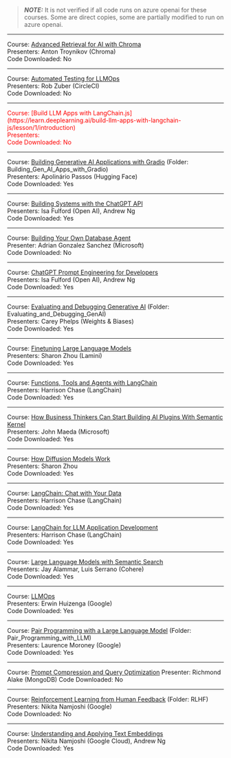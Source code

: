 > **_NOTE:_** It is not verified if all code runs on azure openai for these courses. Some are direct copies, some are partially modified to run on azure openai. 

---
Course: [Advanced Retrieval for AI with Chroma](https://learn.deeplearning.ai/advanced-retrieval-for-ai/lesson/1/introduction) <br>
Presenters: Anton Troynikov (Chroma)<br>
Code Downloaded: No

---
Course: [Automated Testing for LLMOps](https://learn.deeplearning.ai/automated-testing-llmops/lesson/1/introduction)<br>
Presenters: Rob Zuber (CircleCI)<br>
Code Downloaded: No

---
<span style="color:red">
Course: [Build LLM Apps with LangChain.js](https://learn.deeplearning.ai/build-llm-apps-with-langchain-js/lesson/1/introduction)<br>
Presenters:<br>
Code Downloaded: No
</span>

---
Course: [Building Generative AI Applications with Gradio](https://learn.deeplearning.ai/huggingface-gradio/lesson/1/introduction)
(Folder: Building_Gen_AI_Apps_with_Gradio)<br>
Presenters: Apolinário Passos (Hugging Face)<br>
Code Downloaded: Yes

---
Course: [Building Systems with the ChatGPT API](https://learn.deeplearning.ai/chatgpt-building-system/lesson/1/introduction)<br>
Presenters: Isa Fulford (Open AI), Andrew Ng<br>
Code Downloaded: Yes

---
Course: [Building Your Own Database Agent](https://learn.deeplearning.ai/courses/building-your-own-database-agent/lesson/1/introduction)<br>
Presenter: Adrian Gonzalez Sanchez (Microsoft)<br>
Code Downloaded: No

---
Course: [ChatGPT Prompt Engineering for Developers](https://learn.deeplearning.ai/chatgpt-prompt-eng/lesson/1/introduction)<br>
Presenters: Isa Fulford (Open AI), Andrew Ng<br>
Code Downloaded: Yes

---
Course: [Evaluating and Debugging Generative AI](https://learn.deeplearning.ai/evaluating-debugging-generative-ai/lesson/1/introduction)
(Folder: Evaluating_and_Debugging_GenAI)<br>
Presenters: Carey Phelps (Weights & Biases)<br>
Code Downloaded: Yes

---
Course: [Finetuning Large Language Models](https://learn.deeplearning.ai/finetuning-large-language-models/lesson/1/introduction)<br>
Presenters: Sharon Zhou (Lamini)<br>
Code Downloaded: Yes

---
Course: [Functions, Tools and Agents with LangChain](https://learn.deeplearning.ai/functions-tools-agents-langchain/lesson/1/introduction)<br>
Presenters: Harrison Chase (LangChain)<br>
Code Downloaded: Yes

---
Course: [How Business Thinkers Can Start Building AI Plugins With Semantic Kernel](https://learn.deeplearning.ai/microsoft-semantic-kernel/lesson/1/introduction)<br>
Presenters: John Maeda (Microsoft)<br>
Code Downloaded: Yes

---
Course: [How Diffusion Models Work](https://learn.deeplearning.ai/diffusion-models/lesson/1/introduction)<br>
Presenters: Sharon Zhou<br>
Code Downloaded: Yes<br>

---
Course: [LangChain: Chat with Your Data](https://learn.deeplearning.ai/langchain-chat-with-your-data/lesson/1/introduction)<br>
Presenters: Harrison Chase (LangChain)<br>
Code Downloaded: Yes

---
Course: [LangChain for LLM Application Development](https://learn.deeplearning.ai/langchain/lesson/1/introduction)<br>
Presenters: Harrison Chase (LangChain)<br>
Code Downloaded: Yes

---
Course: [Large Language Models with Semantic Search](https://learn.deeplearning.ai/large-language-models-semantic-search/lesson/1/introduction)<br>
Presenters: Jay Alammar, Luis Serrano (Cohere)<br>
Code Downloaded: Yes

---
Course: [LLMOps](https://learn.deeplearning.ai/llmops/lesson/1/introduction)<br>
Presenters: Erwin Huizenga (Google)<br>
Code Downloaded: Yes

---
Course: [Pair Programming with a Large Language Model](https://learn.deeplearning.ai/pair-programming-llm/lesson/1/introduction)
(Folder: Pair_Programming_with_LLM)<br>
Presenters: Laurence Moroney (Google)<br>
Code Downloaded: Yes

---
Course: [Prompt Compression and Query Optimization](https://learn.deeplearning.ai/courses/prompt-compression-and-query-optimization/lesson/1/introduction)
Presenter: Richmond Alake (MongoDB)
Code Downloaded: No

---
Course: [Reinforcement Learning from Human Feedback](https://learn.deeplearning.ai/reinforcement-learning-from-human-feedback/lesson/1/introduction)
(Folder: RLHF)<br>
Presenters: Nikita Namjoshi (Google)<br>
Code Downloaded: No

---
Course: [Understanding and Applying Text Embeddings](https://learn.deeplearning.ai/google-cloud-vertex-ai/lesson/1/introduction)<br>
Presenters: Nikita Namjoshi (Google Cloud), Andrew Ng<br>
Code Downloaded: Yes<br>

